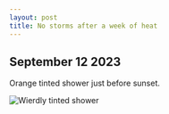```yaml
---
layout: post
title: No storms after a week of heat
---
```

## September 12 2023
<p>Orange tinted shower just before sunset.</p>
<img src="/assets/images/blog/20230912-1.jpg" alt="Wierdly tinted shower">
